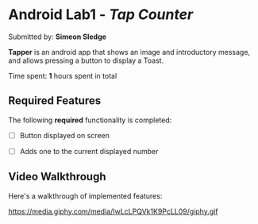 # Android Lab1 - *Tap Counter*

Submitted by: **Simeon Sledge**

**Tapper** is an android app that shows an image and introductory message, and allows pressing a button to display a Toast. 

Time spent: **1** hours spent in total

## Required Features

The following **required** functionality is completed:

* [ ] Button displayed on screen
* [ ] Adds one to the current displayed number



## Video Walkthrough

Here's a walkthrough of implemented features:

https://media.giphy.com/media/IwLcLPQVk1K9PcLL09/giphy.gif
